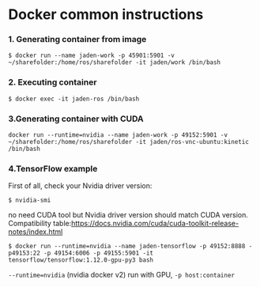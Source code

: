 # Docker common instructions

### 1. Generating container from image

```shell
$ docker run --name jaden-work -p 45901:5901 -v ~/sharefolder:/home/ros/sharefolder -it jaden/work /bin/bash
```

### 2. Executing container

```shell
$ docker exec -it jaden-ros /bin/bash
```

### 3.Generating container with CUDA

```shell
docker run --runtime=nvidia --name jaden-work -p 49152:5901 -v ~/sharefolder:/home/ros/sharefolder -it jaden/ros-vnc-ubuntu:kinetic /bin/bash
```

### 4.TensorFlow example

First of all, check your Nvidia driver version:

```shell
$ nvidia-smi
```

no need CUDA tool but Nvidia driver version should match CUDA version. Compatibility table:https://docs.nvidia.com/cuda/cuda-toolkit-release-notes/index.html

```shell
$ docker run --runtime=nvidia --name jaden-tensorflow -p 49152:8888 -p49153:22 -p 49154:6006 -p 49155:5901 -it tensorflow/tensorflow:1.12.0-gpu-py3 bash
```

`--runtime=nvidia` (nvidia docker v2) run with GPU, `-p host:container` 

